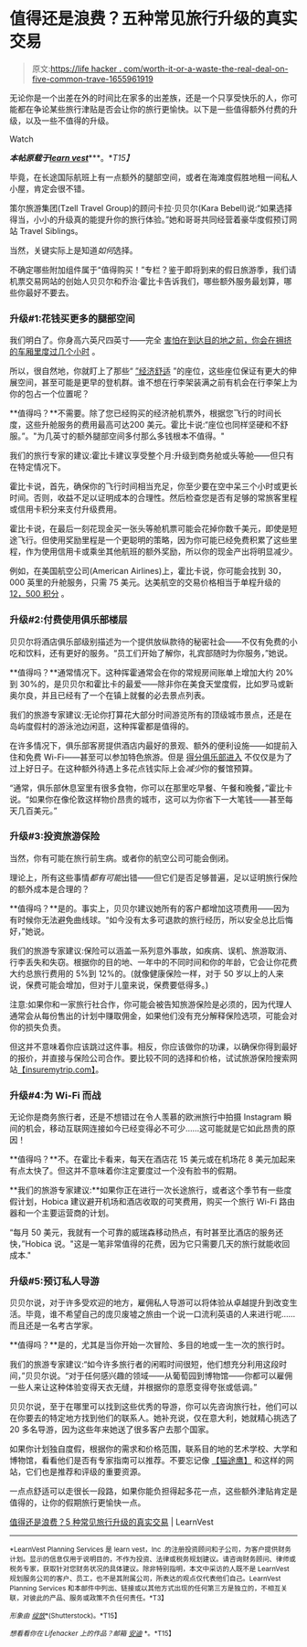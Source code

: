 # 值得还是浪费？五种常见旅行升级的真实交易

> 原文:[https://life hacker . com/worth-it-or-a-waste-the-real-deal-on-five-common-trave-1655961919](https://lifehacker.com/worth-it-or-a-waste-the-real-deal-on-five-common-trave-1655961919)

无论你是一个出差在外的时间比在家多的出差族，还是一个只享受快乐的人，你可能都在争论某些旅行津贴是否会让你的旅行更愉快。以下是一些值得额外付费的升级，以及一些不值得的升级。

Watch

***本帖原载于***[***learn vest***](http://www.learnvest.com/2014/10/travel-upgrades/)***。**T15】*

毕竟，在长途国际航班上有一点额外的腿部空间，或者在海滩度假胜地租一间私人小屋，肯定会很不错。

策尔旅游集团(Tzell Travel Group)的顾问卡拉·贝贝尔(Kara Bebell)说:“如果选择得当，小小的升级真的能提升你的旅行体验。”她和哥哥共同经营着豪华度假预订网站 Travel Siblings。

当然，关键实际上是知道*如何*选择。

不确定哪些附加组件属于“值得购买！”专栏？鉴于即将到来的假日旅游季，我们请机票交易网站的创始人贝贝尔和乔治·霍比卡告诉我们，哪些额外服务最划算，哪些你最好不要去。

### 升级#1:花钱买更多的腿部空间

我们明白了。你身高六英尺四英寸——完全 [害怕在到达目的地之前，你会在拥挤的车厢里度过几个小时](https://lifehacker.com/lets-fly-how-to-survive-air-travel-1626519529) 。

所以，很自然地，你就盯上了那些“ [”经济舒适](http://www.delta.com/content/www/en_US/traveling-with-us/in-flight-services/amenities-information/economy-comfort.html) ”的座位，这些座位保证有更大的伸展空间，甚至可能是更早的登机群。谁不想在行李架装满之前有机会在行李架上为你的包占一个位置呢？

**值得吗？**不需要。除了您已经购买的经济舱机票外，根据您飞行的时间长度，这些升舱服务的费用最高可达200 美元。霍比卡说:“座位也同样坚硬和不舒服。”。"为几英寸的额外腿部空间多付那么多钱根本不值得。"

我们的旅行专家的建议:霍比卡建议享受整个月:升级到商务舱或头等舱——但只有在特定情况下。

霍比卡说，首先，确保你的飞行时间相当充足，你至少要在空中呆三个小时或更长时间。否则，收益不足以证明成本的合理性。然后检查您是否有足够的常旅客里程或信用卡积分来支付升级费用。

霍比卡说，在最后一刻花现金买一张头等舱机票可能会花掉你数千美元，即使是短途飞行。但使用奖励里程是一个更聪明的策略，因为你可能已经免费积累了这些里程，作为使用信用卡或乘坐其他航班的额外奖励，所以你的现金产出将明显减少。

例如，在美国航空公司(American Airlines)上，霍比卡说，你可能会找到 30，000 英里的升舱服务，只需 75 美元。达美航空的交易价格相当于单程升级的 [12，500 积分](http://www.delta.com/content/www/en_US/skymiles/use-miles/mileage-upgrade-awards.html) 。

### 升级#2:付费使用俱乐部楼层

贝贝尔将酒店俱乐部级别描述为一个提供放纵款待的秘密社会——不仅有免费的小吃和饮料，还有更好的服务。“员工们开始了解你，礼宾部随时为你服务，”她说。

**值得吗？**通常情况下。这种挥霍通常会在你的常规房间账单上增加大约 20%到 30%的，是贝贝尔和霍比卡的最爱——除非你在美食天堂度假，比如罗马或新奥尔良，并且已经有了一个在镇上就餐的必去景点列表。

我们的旅游专家建议:无论你打算花大部分时间游览所有的顶级城市景点，还是在岛屿度假村的游泳池边闲逛，这种挥霍都是值得的。

在许多情况下，俱乐部客房提供酒店内最好的景观、额外的便利设施——如提前入住和免费 Wi-Fi——甚至可以参加特色旅游。但是 [得分俱乐部进入](https://lifehacker.com/not-just-for-vips-everything-you-need-to-know-about-ai-1441086305) 不仅仅是为了过上好日子。在这种额外待遇上多花点钱实际上会*减少*你的餐馆预算。

“通常，俱乐部休息室里有很多食物，你可以在那里吃早餐、午餐和晚餐，”霍比卡说。“如果你在像伦敦这样物价昂贵的城市，这可以为你省下一大笔钱——甚至每天几百美元。”

### 升级#3:投资旅游保险

当然，你有可能在旅行前生病。或者你的航空公司可能会倒闭。

理论上，所有这些事情*都有可能*出错——但它们是否足够普遍，足以证明旅行保险的额外成本是合理的？

**值得吗？**是的。事实上，贝贝尔建议她所有的客户都增加这项费用——因为有时候你无法避免曲线球。“如今没有太多可退款的旅行经历，所以安全总比后悔好，”她说。

我们的旅游专家建议:保险可以涵盖一系列意外事故，如疾病、误机、旅游取消、行李丢失和失窃。根据你的目的地、一年中的不同时间和你的年龄，它会让你花费大约总旅行费用的 5%到 12%的。(就像健康保险一样，对于 50 岁以上的人来说，保费可能会增加，但对于儿童来说，保费要低得多。)

注意:如果你和一家旅行社合作，你可能会被告知旅游保险是必须的，因为代理人通常会从每份售出的计划中赚取佣金，如果他们没有充分解释保险选项，可能会对你的损失负责。

但这并不意味着你应该跳过这件事。相反，你应该做你的功课，以确保你得到最好的报价，并直接与保险公司合作。要比较不同的选择和价格，试试旅游保险搜索网站[【insuremytrip.com】](http://www.insuremytrip.com/)。

### 升级#4:为 Wi-Fi 而战

无论你是商务旅行者，还是不想错过在令人羡慕的欧洲旅行中拍摄 Instagram 瞬间的机会，移动互联网连接如今已经变得必不可少……这可能就是它如此昂贵的原因！

**值得吗？**不。在霍比卡看来，每天在酒店花 15 美元或在机场花 8 美元加起来有点太快了。但这并不意味着你注定要度过一个没有脸书的假期。

**我们的旅游专家建议:**如果你正在进行一次长途旅行，或者这个季节有一些度假计划，Hobica 建议避开机场和酒店收取的可笑费用，购买一个旅行 Wi-Fi 路由器和一个主要运营商的计划。

“每月 50 美元，我就有一个可靠的威瑞森移动热点，有时甚至比酒店的服务还快，”Hobica 说。"这是一笔非常值得的花费，因为它只需要几天的旅行就能收回成本."

### 升级#5:预订私人导游

贝贝尔说，对于许多受欢迎的地方，雇佣私人导游可以将体验从卓越提升到改变生活。毕竟，谁不希望自己的庞贝废墟之旅由一个说一口流利英语的人来进行呢……而且还是一名考古学家。

**值得吗？**是的，尤其是当你开始一次冒险、多目的地或一生一次的旅行时。

我们的旅游专家建议:“如今许多旅行者的闲暇时间很短，他们想充分利用这段时间，”贝贝尔说。“对于任何感兴趣的领域——从葡萄园到博物馆——你都可以雇佣一些人来让这种体验变得天衣无缝，并根据你的意愿变得夸张或低调。”

贝贝尔说，至于在哪里可以找到这些优秀的导游，你可以先咨询旅行社，他们可以在你要去的特定地方找到他们的联系人。她补充说，仅在意大利，她就精心挑选了 20 多名导游，因为这些年来她送了很多客户去那个国家。

如果你计划独自度假，根据你的需求和价格范围，联系目的地的艺术学校、大学和博物馆，看看他们是否有专家指南可以推荐。不要忘记像 [【猫途鹰】](http://www.tripadvisor.com/) 和这样的网站，它们也是推荐和评级的重要资源。

一点点舒适可以走很长一段路，如果你能负担得起多花一点，这些额外津贴肯定是值得的，让你的假期旅行更愉快一点。

[值得还是浪费？5 种常见旅行升级的真实交易](http://www.learnvest.com/2014/10/travel-upgrades/) | LearnVest

* * *

<small>*LearnVest Planning Services 是 learn vest，Inc .的注册投资顾问和子公司，为客户提供财务计划。显示的信息仅用于说明目的，不作为投资、法律或税务规划建议。请咨询财务顾问、律师或税务专家，获取针对您财务状况的具体建议。除非特别指明，本文中采访的人既不是 LearnVest 规划服务公司的客户、员工，也不是其附属公司，所表达的观点仅代表他们自己。LearnVest Planning Services 和本邮件中列出、链接或以其他方式出现的任何第三方是独立的，不相互关联，对彼此的产品、服务或政策不负任何责任。*T3】</small>

<small>*形象由*</small> [<small>*绽放*</small>](http://www.shutterstock.com/pic-174596594/stock-vector-flat-design-style-modern-vector-illustration-concept-of-planning-a-summer-vacation-online-booking.html?src=DQgYaYYV7YqqreI3EXSJcA-1-35)<small>*(Shutterstock)。*T15】</small>

<small>*想看看你在 Lifehacker 上的作品？邮箱*</small> [<small>*安迪*</small>](mailto:andy@lifehacker.com) <small>*。*T15】</small>
